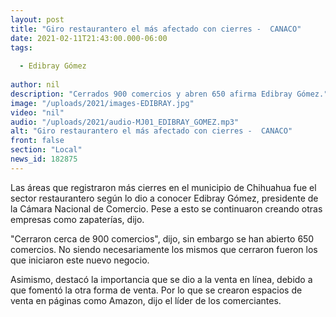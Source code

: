 ```yaml
---
layout: post
title: "Giro restaurantero el más afectado con cierres -  CANACO"
date: 2021-02-11T21:43:00.000-06:00
tags:
  
  - Edibray Gómez
  
author: nil
description: "Cerrados 900 comercios y abren 650 afirma Edibray Gómez."
image: "/uploads/2021/images-EDIBRAY.jpg"
video: "nil"
audio: "/uploads/2021/audio-MJ01_EDIBRAY_GOMEZ.mp3"
alt: "Giro restaurantero el más afectado con cierres -  CANACO"
front: false
section: "Local"
news_id: 182875
---
```


Las áreas que registraron más cierres en el municipio de Chihuahua fue el sector restaurantero según lo dio a conocer Edibray Gómez, presidente de la Cámara Nacional de Comercio. Pese a esto se continuaron creando otras empresas como zapaterías, dijo.

"Cerraron cerca de 900 comercios", dijo, sin embargo se han abierto 650 comercios. No siendo necesariamente los mismos que cerraron fueron los que iniciaron este nuevo negocio. 

Asimismo, destacó la importancia que se dio a la venta en línea, debido a que fomentó la otra forma de venta. Por lo que se crearon espacios de venta en páginas como Amazon, dijo el líder de los comerciantes.
